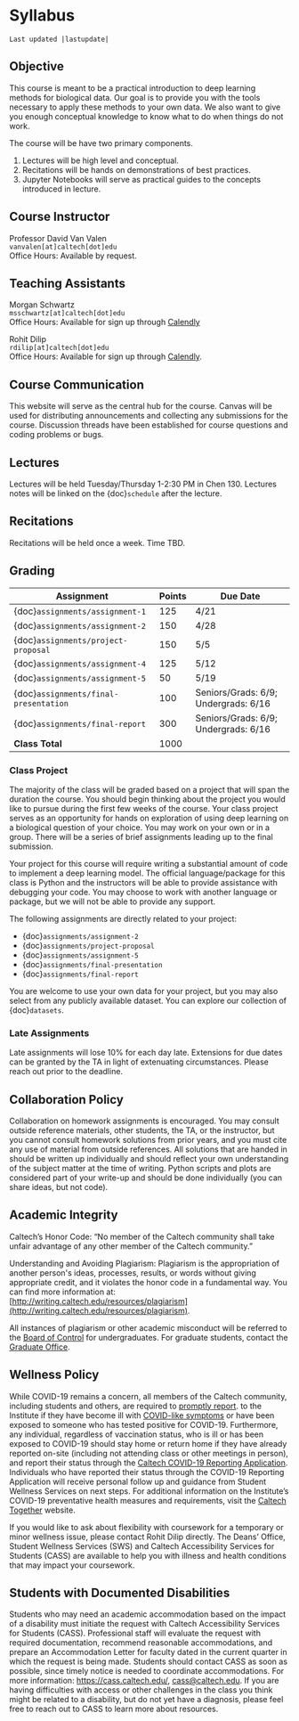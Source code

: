 # Syllabus

```{eval-rst}
Last updated |lastupdate|
```

## Objective

This course is meant to be a practical introduction to deep learning methods for biological data. Our goal is to provide you with the tools necessary to apply these methods to your own data. We also want to give you enough conceptual knowledge to know what to do when things do not work.

The course will be have two primary components.

1. Lectures will be high level and conceptual.
1. Recitations will be hands on demonstrations of best practices.
1. Jupyter Notebooks will serve as practical guides to the concepts introduced in lecture.

## Course Instructor

Professor David Van Valen<br/>
`vanvalen[at]caltech[dot]edu`<br/>
Office Hours: Available by request.

## Teaching Assistants

Morgan Schwartz<br/>
`msschwartz[at]caltech[dot]edu`<br/>
Office Hours: Available for sign up through [Calendly](https://calendly.com/bebi205-office-hours)

Rohit Dilip<br/>
`rdilip[at]caltech[dot]edu`<br/>
Office Hours: Available for sign up through [Calendly](https://calendly.com/rdilip/30min).

## Course Communication

This website will serve as the central hub for the course. Canvas will be used for distributing announcements and collecting any submissions for the course. Discussion threads have been established for course questions and coding problems or bugs.

## Lectures

Lectures will be held Tuesday/Thursday 1-2:30 PM in Chen 130. Lectures notes will be linked on the {doc}`schedule` after the lecture.

## Recitations

Recitations will be held once a week. Time TBD.

## Grading

| Assignment                            | Points | Due Date                             |
| ------------------------------------- | ------ | ------------------------------------ |
| {doc}`assignments/assignment-1`       | 125    | 4/21                                 |
| {doc}`assignments/assignment-2`       | 150    | 4/28                                 |
| {doc}`assignments/project-proposal`   | 150    | 5/5                                  |
| {doc}`assignments/assignment-4`       | 125    | 5/12                                 |
| {doc}`assignments/assignment-5`       | 50     | 5/19                                 |
| {doc}`assignments/final-presentation` | 100    | Seniors/Grads: 6/9; Undergrads: 6/16 |
| {doc}`assignments/final-report`       | 300    | Seniors/Grads: 6/9; Undergrads: 6/16 |
| **Class Total**                       | 1000   |                                      |

### Class Project

The majority of the class will be graded based on a project that will span the duration the course. You should begin thinking about the project you would like to pursue during the first few weeks of the course. Your class project serves as an opportunity for hands on exploration of using deep learning on a biological question of your choice. You may work on your own or in a group. There will be a series of brief assignments leading up to the final submission.

Your project for this course will require writing a substantial amount of code to implement a deep learning model. The official language/package for this class is Python and the instructors will be able to provide assistance with debugging your code. You may choose to work with another language or package, but we will not be able to provide any support.

The following assignments are directly related to your project:

- {doc}`assignments/assignment-2`
- {doc}`assignments/project-proposal`
- {doc}`assignments/assignment-5`
- {doc}`assignments/final-presentation`
- {doc}`assignments/final-report`

You are welcome to use your own data for your project, but you may also select from any publicly available dataset. You can explore our collection of {doc}`datasets`.

### Late Assignments

Late assignments will lose 10% for each day late. Extensions for due dates can be granted by the TA in light of extenuating circumstances. Please reach out prior to the deadline.

## Collaboration Policy

Collaboration on homework assignments is encouraged. You may consult outside reference materials, other students, the TA, or the instructor, but you cannot consult homework solutions from prior years, and you must cite any use of material from outside references. All solutions that are handed in should be written up individually and should reflect your own understanding of the subject matter at the time of writing. Python scripts and plots are considered part of your write-up and should be done individually (you can share ideas, but not code).

## Academic Integrity

Caltech’s Honor Code: “No member of the Caltech community shall take unfair advantage of any other member of the Caltech community.”

Understanding and Avoiding Plagiarism: Plagiarism is the appropriation of another person's ideas, processes, results, or words without giving appropriate credit, and it violates the honor code in a fundamental way. You can find more information at: [http://writing.caltech.edu/resources/plagiarism](http://writing.caltech.edu/resources/plagiarism).

All instances of plagiarism or other academic misconduct will be referred to the [Board of Control](https://deans.caltech.edu/HonorCode) for undergraduates. For graduate students, contact the [Graduate Office](https://www.gradoffice.caltech.edu/current/community-standards).

## Wellness Policy

While COVID-19 remains a concern, all members of the Caltech community, including students and others, are required to [promptly report](https://access.caltech.edu/auth/login?service=https://access.caltech.edu/covid19_reporting/). to the Institute if they have become ill with [COVID-like symptoms](https://www.cdc.gov/coronavirus/2019-ncov/symptoms-testing/symptoms.html) or have been exposed to someone who has tested positive for COVID-19. Furthermore, any individual, regardless of vaccination status, who is ill or has been exposed to COVID-19 should stay home or return home if they have already reported on-site (including not attending class or other meetings in person), and report their status through the [Caltech COVID-19 Reporting Application](https://access.caltech.edu/auth/login?service=https://access.caltech.edu/covid19_reporting/). Individuals who have reported their status through the COVID-19 Reporting Application will receive personal follow up and guidance from Student Wellness Services on next steps. For additional information on the Institute’s COVID-19 preventative health measures and requirements, visit the [Caltech Together](http://together.caltech.edu/) website.

If you would like to ask about flexibility with coursework for a temporary or minor wellness issue, please contact Rohit Dilip directly. The Deans’ Office, Student Wellness Services (SWS) and Caltech Accessibility Services for Students (CASS) are available to help you with illness and health conditions that may impact your coursework.

## Students with Documented Disabilities

Students who may need an academic accommodation based on the impact of a disability must initiate the request with Caltech Accessibility Services for Students (CASS).  Professional staff will evaluate the request with required documentation, recommend reasonable accommodations, and prepare an Accommodation Letter for faculty dated in the current quarter in which the request is being made. Students should contact CASS as soon as possible, since timely notice is needed to coordinate accommodations. For more information: https://cass.caltech.edu/, cass@caltech.edu. If you are having difficulties with access or other challenges in the class you think might be related to a disability, but do not yet have a diagnosis, please feel free to reach out to CASS to learn more about resources.
